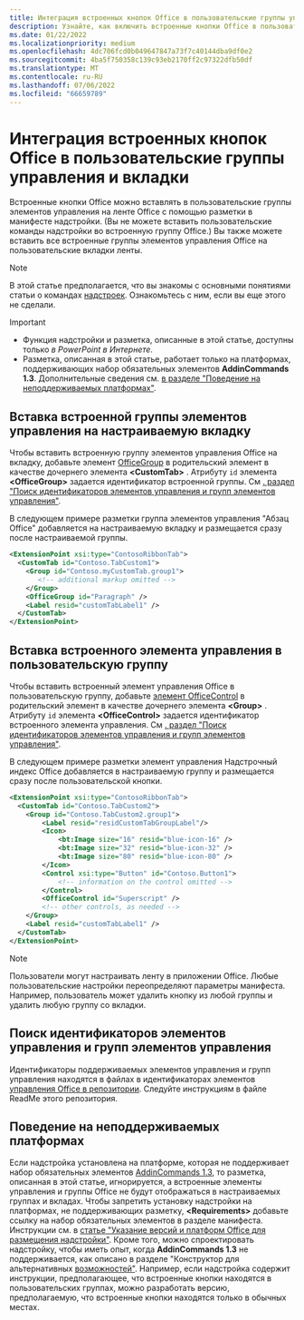 ```yaml
---
title: Интеграция встроенных кнопок Office в пользовательские группы управления и вкладки
description: Узнайте, как включить встроенные кнопки Office в пользовательские группы команд и вкладки на ленте Office.
ms.date: 01/22/2022
ms.localizationpriority: medium
ms.openlocfilehash: 4dc706fcd0b049647847a73f7c40144dba9df0e2
ms.sourcegitcommit: 4ba5f750358c139c93eb2170ff2c97322dfb50df
ms.translationtype: MT
ms.contentlocale: ru-RU
ms.lasthandoff: 07/06/2022
ms.locfileid: "66659789"
---
```

# <a name="integrate-built-in-office-buttons-into-custom-control-groups-and-tabs"></a>Интеграция встроенных кнопок Office в пользовательские группы управления и вкладки

Встроенные кнопки Office можно вставлять в пользовательские группы элементов управления на ленте Office с помощью разметки в манифесте надстройки. (Вы не можете вставить пользовательские команды надстройки во встроенную группу Office.) Вы также можете вставить все встроенные группы элементов управления Office на пользовательские вкладки ленты.

> [!NOTE]
> В этой статье предполагается, что вы знакомы с основными понятиями статьи о командах [надстроек](add-in-commands.md). Ознакомьтесь с ним, если вы еще этого не сделали.

> [!IMPORTANT]
>
> - Функция надстройки и разметка, описанные в этой статье, доступны только *в PowerPoint в Интернете*.
> - Разметка, описанная в этой статье, работает только на платформах, поддерживающих набор обязательных элементов **AddinCommands 1.3**. Дополнительные сведения см. [в разделе "Поведение на неподдерживаемых платформах"](#behavior-on-unsupported-platforms).

## <a name="insert-a-built-in-control-group-into-a-custom-tab"></a>Вставка встроенной группы элементов управления на настраиваемую вкладку

Чтобы вставить встроенную группу элементов управления Office на вкладку, добавьте элемент [OfficeGroup](/javascript/api/manifest/customtab#officegroup) в родительский элемент в качестве дочернего элемента **\<CustomTab\>** . Атрибуту `id` элемента **\<OfficeGroup\>** задается идентификатор встроенной группы. См [. раздел "Поиск идентификаторов элементов управления и групп элементов управления"](#find-the-ids-of-controls-and-control-groups).

В следующем примере разметки группа элементов управления "Абзац Office" добавляется на настраиваемую вкладку и размещается сразу после настраиваемой группы.

```xml
<ExtensionPoint xsi:type="ContosoRibbonTab">
  <CustomTab id="Contoso.TabCustom1">
    <Group id="Contoso.myCustomTab.group1">
       <!-- additional markup omitted -->
    </Group>
    <OfficeGroup id="Paragraph" />
    <Label resid="customTabLabel1" />
  </CustomTab>
</ExtensionPoint>
```

## <a name="insert-a-built-in-control-into-a-custom-group"></a>Вставка встроенного элемента управления в пользовательскую группу

Чтобы вставить встроенный элемент управления Office в пользовательскую группу, добавьте [элемент OfficeControl](/javascript/api/manifest/group#officecontrol) в родительский элемент в качестве дочернего элемента **\<Group\>** . Атрибуту `id` элемента **\<OfficeControl\>** задается идентификатор встроенного элемента управления. См [. раздел "Поиск идентификаторов элементов управления и групп элементов управления"](#find-the-ids-of-controls-and-control-groups).

В следующем примере разметки элемент управления Надстрочный индекс Office добавляется в настраиваемую группу и размещается сразу после пользовательской кнопки.

```xml
<ExtensionPoint xsi:type="ContosoRibbonTab">
  <CustomTab id="Contoso.TabCustom2">
    <Group id="Contoso.TabCustom2.group1">
        <Label resid="residCustomTabGroupLabel"/>
        <Icon>
            <bt:Image size="16" resid="blue-icon-16" />
            <bt:Image size="32" resid="blue-icon-32" />
            <bt:Image size="80" resid="blue-icon-80" />
        </Icon>
        <Control xsi:type="Button" id="Contoso.Button1">
            <!-- information on the control omitted -->
        </Control>
        <OfficeControl id="Superscript" />
        <!-- other controls, as needed -->
    </Group>
    <Label resid="customTabLabel1" />
  </CustomTab>
</ExtensionPoint>
```

> [!NOTE]
> Пользователи могут настраивать ленту в приложении Office. Любые пользовательские настройки переопределяют параметры манифеста. Например, пользователь может удалить кнопку из любой группы и удалить любую группу со вкладки.

## <a name="find-the-ids-of-controls-and-control-groups"></a>Поиск идентификаторов элементов управления и групп элементов управления

Идентификаторы поддерживаемых элементов управления и групп управления находятся в файлах в идентификаторах элементов [управления Office в репозитории](https://github.com/OfficeDev/office-control-ids). Следуйте инструкциям в файле ReadMe этого репозитория.

## <a name="behavior-on-unsupported-platforms"></a>Поведение на неподдерживаемых платформах

Если надстройка установлена на платформе, которая не поддерживает набор обязательных элементов [AddinCommands 1.3](/javascript/api/requirement-sets/common/add-in-commands-requirement-sets), то разметка, описанная в этой статье, игнорируется, а встроенные элементы управления и группы Office не будут отображаться в настраиваемых группах и вкладах. Чтобы запретить установку надстройки на платформах, не поддерживающих разметку, **\<Requirements\>** добавьте ссылку на набор обязательных элементов в разделе манифеста. Инструкции см. в [статье "Указание версий и платформ Office для размещения надстройки"](../develop/specify-office-hosts-and-api-requirements.md#specify-which-office-versions-and-platforms-can-host-your-add-in). Кроме того, можно спроектировать надстройку, чтобы иметь опыт, когда **AddinCommands 1.3** не поддерживается, как описано в разделе "Конструктор для альтернативных [возможностей"](../develop/specify-office-hosts-and-api-requirements.md#design-for-alternate-experiences). Например, если надстройка содержит инструкции, предполагающее, что встроенные кнопки находятся в пользовательских группах, можно разработать версию, предполагаемую, что встроенные кнопки находятся только в обычных местах.
